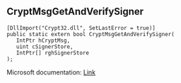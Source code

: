 ## CryptMsgGetAndVerifySigner

```
[DllImport("Crypt32.dll", SetLastError = true)]
public static extern bool CryptMsgGetAndVerifySigner(
   IntPtr hCryptMsg,
   uint cSignerStore,
   IntPtr[] rghSignerStore
);
```

Microsoft documentation: [Link](https://docs.microsoft.com/en-us/windows/win32/api/wincrypt/nf-wincrypt-cryptmsggetandverifysigner)
